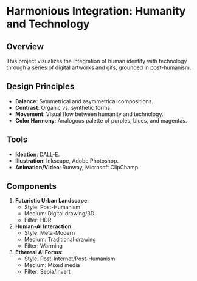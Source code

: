 # Harmonious Integration: Humanity and Technology

## Overview
This project visualizes the integration of human identity with technology through a series of digital artworks and gifs, grounded in post-humanism.

## Design Principles
- **Balance**: Symmetrical and asymmetrical compositions.
- **Contrast**: Organic vs. synthetic forms.
- **Movement**: Visual flow between humanity and technology.
- **Color Harmony**: Analogous palette of purples, blues, and magentas.

## Tools
- **Ideation**: DALL-E.
- **Illustration**: Inkscape, Adobe Photoshop.
- **Animation/Video**: Runway, Microsoft ClipChamp.

## Components
1. **Futuristic Urban Landscape**: 
   - Style: Post-Humanism
   - Medium: Digital drawing/3D
   - Filter: HDR
2. **Human-AI Interaction**: 
   - Style: Meta-Modern
   - Medium: Traditional drawing
   - Filter: Warming
3. **Ethereal AI Forms**: 
   - Style: Post-Internet/Post-Humanism
   - Medium: Mixed media
   - Filter: Sepia/Invert
